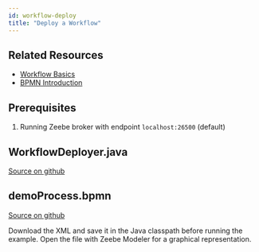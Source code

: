 ```yaml
---
id: workflow-deploy
title: "Deploy a Workflow"
---
```


## Related Resources

- [Workflow Basics](/product-manuals/concepts/workflows.md)
- [BPMN Introduction](/reference/bpmn-workflows/bpmn-primer.md)

## Prerequisites

1. Running Zeebe broker with endpoint `localhost:26500` (default)

## WorkflowDeployer.java

[Source on github](https://github.com/zeebe-io/zeebe/tree/develop/samples/src/main/java/io/zeebe/example/workflow/WorkflowDeployer.java)

<!--
```java
{{#include ../../../../samples/src/main/java/io/zeebe/example/workflow/WorkflowDeployer.java}}
```
-->

## demoProcess.bpmn

[Source on github](https://github.com/zeebe-io/zeebe/tree/develop/samples/src/main/resources/demoProcess.bpmn)

Download the XML and save it in the Java classpath before running the example. Open the file with Zeebe Modeler for a graphical representation.

<!--
```xml
{{#include ../../../../samples/src/main/resources/demoProcess.bpmn}}
```
-->
